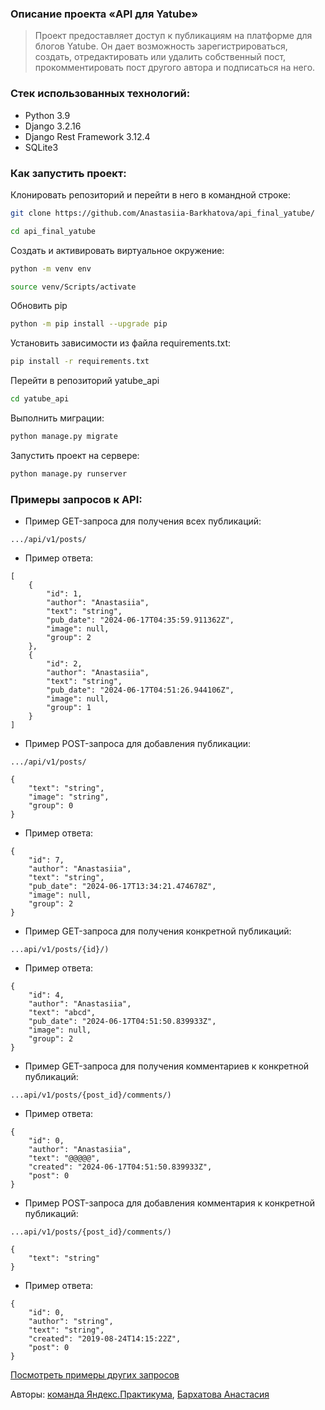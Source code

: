 ### **Описание проекта «API для Yatube»**

> Проект предоставляет доступ к публикациям на платформе для блогов Yatube. Он дает возможность зарегистрироваться, создать, отредактировать или удалить собственный пост, прокомментировать пост другого автора и подписаться на него.

### **Cтек использованных технологий:**
- Python 3.9
- Django 3.2.16
- Django Rest Framework 3.12.4
- SQLite3

### **Как запустить проект:**

Клонировать репозиторий и перейти в него в командной строке:

```bash
git clone https://github.com/Anastasiia-Barkhatova/api_final_yatube/
```

```bash
cd api_final_yatube
```

Cоздать и активировать виртуальное окружение:

```bash
python -m venv env
```

```bash
source venv/Scripts/activate
```

Обновить pip

```bash
python -m pip install --upgrade pip
```

Установить зависимости из файла requirements.txt:

```bash
pip install -r requirements.txt
```

Перейти в репозиторий yatube_api

```bash
cd yatube_api
```

Выполнить миграции:

```bash
python manage.py migrate
```

Запустить проект на сервере:

```bash
python manage.py runserver
```

### **Примеры запросов к API:**

* Пример GET-запроса для получения всех публикаций:
```
.../api/v1/posts/
```
* Пример ответа:
```
[
    {
        "id": 1,
        "author": "Anastasiia",
        "text": "string",
        "pub_date": "2024-06-17T04:35:59.911362Z",
        "image": null,
        "group": 2
    },
    {
        "id": 2,
        "author": "Anastasiia",
        "text": "string",
        "pub_date": "2024-06-17T04:51:26.944106Z",
        "image": null,
        "group": 1
    }
]
```
* Пример POST-запроса для добавления публикации:
```
.../api/v1/posts/
```
```
{
    "text": "string",
    "image": "string",
    "group": 0
}
```
* Пример ответа:
```
{
    "id": 7,
    "author": "Anastasiia",
    "text": "string",
    "pub_date": "2024-06-17T13:34:21.474678Z",
    "image": null,
    "group": 2
}
```
* Пример GET-запроса для получения конкретной публикаций:
```
...api/v1/posts/{id}/)
```
* Пример ответа:
```
{
    "id": 4,
    "author": "Anastasiia",
    "text": "abcd",
    "pub_date": "2024-06-17T04:51:50.839933Z",
    "image": null,
    "group": 2
}
```
* Пример GET-запроса для получения комментариев к конкретной публикаций:
```
...api/v1/posts/{post_id}/comments/)
```
* Пример ответа:
```
{
    "id": 0,
    "author": "Anastasiia",
    "text": "@@@@@",
    "created": "2024-06-17T04:51:50.839933Z",
    "post": 0
}
```

* Пример POST-запроса для добавления комментария к конкретной публикаций:
```
...api/v1/posts/{post_id}/comments/)
```
```
{
    "text": "string"
}
```
* Пример ответа:
```
{
    "id": 0,
    "author": "string",
    "text": "string",
    "created": "2019-08-24T14:15:22Z",
    "post": 0
}
```

[Посмотреть примеры других запросов](http://127.0.0.1:8000/redoc/)

Авторы: [команда Яндекс.Практикума](https://github.com/yandex-praktikum), [Бархатова Анастасия](https://github.com/Anastasiia-Barkhatova)
